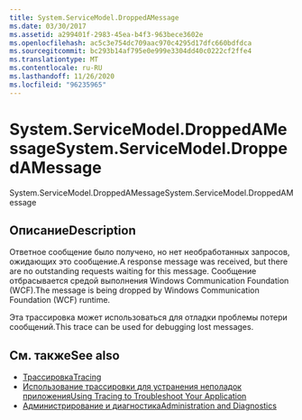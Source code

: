 ```yaml
---
title: System.ServiceModel.DroppedAMessage
ms.date: 03/30/2017
ms.assetid: a299401f-2983-45ea-b4f3-963bece3602e
ms.openlocfilehash: ac5c3e754dc709aac970c4295d17dfc660bdfdca
ms.sourcegitcommit: bc293b14af795e0e999e3304dd40c0222cf2ffe4
ms.translationtype: MT
ms.contentlocale: ru-RU
ms.lasthandoff: 11/26/2020
ms.locfileid: "96235965"
---
```

# <a name="systemservicemodeldroppedamessage"></a><span data-ttu-id="a6153-102">System.ServiceModel.DroppedAMessage</span><span class="sxs-lookup"><span data-stu-id="a6153-102">System.ServiceModel.DroppedAMessage</span></span>

<span data-ttu-id="a6153-103">System.ServiceModel.DroppedAMessage</span><span class="sxs-lookup"><span data-stu-id="a6153-103">System.ServiceModel.DroppedAMessage</span></span>  
  
## <a name="description"></a><span data-ttu-id="a6153-104">Описание</span><span class="sxs-lookup"><span data-stu-id="a6153-104">Description</span></span>  

 <span data-ttu-id="a6153-105">Ответное сообщение было получено, но нет необработанных запросов, ожидающих это сообщение.</span><span class="sxs-lookup"><span data-stu-id="a6153-105">A response message was received, but there are no outstanding requests waiting for this message.</span></span> <span data-ttu-id="a6153-106">Сообщение отбрасывается средой выполнения Windows Communication Foundation (WCF).</span><span class="sxs-lookup"><span data-stu-id="a6153-106">The message is being dropped by Windows Communication Foundation (WCF) runtime.</span></span>  
  
 <span data-ttu-id="a6153-107">Эта трассировка может использоваться для отладки проблемы потери сообщений.</span><span class="sxs-lookup"><span data-stu-id="a6153-107">This trace can be used for debugging lost messages.</span></span>  
  
## <a name="see-also"></a><span data-ttu-id="a6153-108">См. также</span><span class="sxs-lookup"><span data-stu-id="a6153-108">See also</span></span>

- [<span data-ttu-id="a6153-109">Трассировка</span><span class="sxs-lookup"><span data-stu-id="a6153-109">Tracing</span></span>](index.md)
- [<span data-ttu-id="a6153-110">Использование трассировки для устранения неполадок приложения</span><span class="sxs-lookup"><span data-stu-id="a6153-110">Using Tracing to Troubleshoot Your Application</span></span>](using-tracing-to-troubleshoot-your-application.md)
- [<span data-ttu-id="a6153-111">Администрирование и диагностика</span><span class="sxs-lookup"><span data-stu-id="a6153-111">Administration and Diagnostics</span></span>](../index.md)
